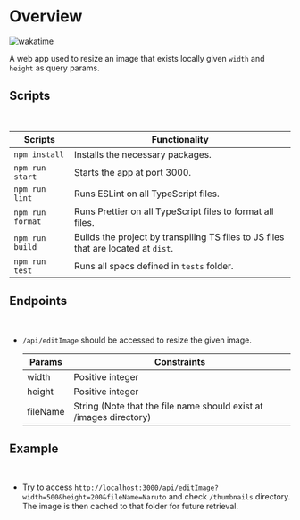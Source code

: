 # Overview
[![wakatime](https://wakatime.com/badge/user/2009fdf2-8d6f-4d87-9435-7ec784a9054f/project/25dd22f2-0765-4bd7-851b-3ec7e022dc60.svg)](https://wakatime.com/badge/user/2009fdf2-8d6f-4d87-9435-7ec784a9054f/project/25dd22f2-0765-4bd7-851b-3ec7e022dc60)

A web app used to resize an image that exists locally given `width` and `height` as query params.
</br>

## Scripts

  </br>

| Scripts          | Functionality                                                                      |
| ---------------- | ---------------------------------------------------------------------------------- |
| `npm install`    | Installs the necessary packages.                                                   |
| `npm run start`  | Starts the app at port 3000.                                                       |
| `npm run lint`   | Runs ESLint on all TypeScript files.                                               |
| `npm run format` | Runs Prettier on all TypeScript files to format all files.                         |
| `npm run build`  | Builds the project by transpiling TS files to JS files that are located at `dist`. |
| `npm run test`   | Runs all specs defined in `tests` folder.                                          |

## Endpoints

  </br>

- `/api/editImage` should be accessed to resize the given image.
  </br>

  | Params   | Constraints                                                        |
  | -------- | ------------------------------------------------------------------ |
  | width    | Positive integer                                                   |
  | height   | Positive integer                                                   |
  | fileName | String (Note that the file name should exist at /images directory) |

## Example

  </br>

- Try to access `http://localhost:3000/api/editImage?width=500&height=200&fileName=Naruto` and check `/thumbnails` directory. The image is then cached to that folder for future retrieval.
